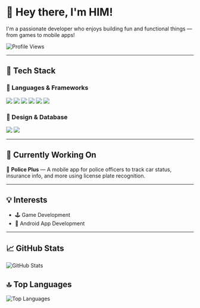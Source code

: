 # 👋 Hey there, I'm HIM!

I'm a passionate developer who enjoys building fun and functional things — from games to mobile apps!

![Profile Views](https://komarev.com/ghpvc/?username=notkisk&style=flat-square&color=blue)

---

## 🔧 Tech Stack

### 🚀 Languages & Frameworks
<p>
  <img src="https://img.shields.io/badge/Unity-100000?style=for-the-badge&logo=unity&logoColor=white" />
  <img src="https://img.shields.io/badge/C%23-239120?style=for-the-badge&logo=c-sharp&logoColor=white" />
  <img src="https://img.shields.io/badge/Kotlin-7F52FF?style=for-the-badge&logo=kotlin&logoColor=white" />
  <img src="https://img.shields.io/badge/JavaScript-F7DF1E?style=for-the-badge&logo=javascript&logoColor=black" />
  <img src="https://img.shields.io/badge/Node.js-339933?style=for-the-badge&logo=nodedotjs&logoColor=white" />
  <img src="https://img.shields.io/badge/C-00599C?style=for-the-badge&logo=c&logoColor=white" />
</p>

### 🎨 Design & Database
<p>
  <img src="https://img.shields.io/badge/Figma-F24E1E?style=for-the-badge&logo=figma&logoColor=white" />
  <img src="https://img.shields.io/badge/MySQL-4479A1?style=for-the-badge&logo=mysql&logoColor=white" />
</p>

---

## 💼 Currently Working On
🚓 **Police Plus** — A mobile app for police officers to track car status, insurance info, and more using license plate recognition.

---

## 💡 Interests
- 🕹 Game Development  
- 📲 Android App Development

---

## 📈 GitHub Stats
<img src="https://github-readme-stats.vercel.app/api?username=notkisk&show_icons=true&theme=tokyonight" alt="GitHub Stats" />

## 🔝 Top Languages
<img src="https://github-readme-stats.vercel.app/api/top-langs/?username=notkisk&layout=compact&theme=tokyonight" alt="Top Languages" />

